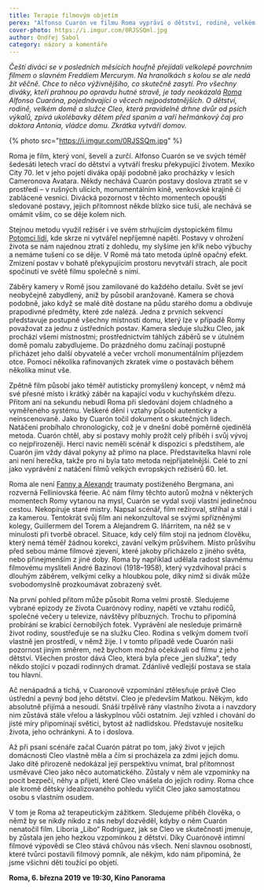 ```yaml
---
title: Terapie filmovým objetím
perex: "Alfonso Cuarón ve filmu Roma vypráví o dětství, rodině, velkém domě a služce Cleo, která pravidelně drhne dvůr od psích výkalů, zpívá ukolébavky dětem před spaním a vaří heřmánkový čaj pro doktora Antonia, vládce domu. Zkrátka vytváří domov."
cover-photo: https://i.imgur.com/0RJSSQml.jpg
author: Ondřej Sabol
category: názory a komentáře
---
```


*Čeští diváci se v posledních měsících houfně přejídali velkolepě povrchním filmem o slavném Freddiem Mercurym. Na hranolkách s kolou se ale nedá žít věčně. Chce to něco výživnějšího, co skutečně zasytí. Pro všechny diváky, kteří prahnou po opravdu hutné stravě, je tady neokázalá [Roma](https://www.csfd.cz/film/507542-roma/prehled/) Alfonso Cuaróna, pojednávající o věcech nejpodstatnějších. O dětství, rodině, velkém domě a služce Cleo, která pravidelně drhne dvůr od psích výkalů, zpívá ukolébavky dětem před spaním a vaří heřmánkový čaj pro doktora Antonia, vládce domu. Zkrátka vytváří domov.*

{% photo src="https://i.imgur.com/0RJSSQm.jpg" %}

Roma je film, který voní, ševelí a zurčí. Alfonso Cuarón se ve svých téměř šedesáti letech vrací do dětství a vytváří fresku překypující životem. Mexiko City 70. let v jeho pojetí diváka opájí podobně jako procházky v lesích Cameronova Avatara. Někdy nechává Cuarón postavy doslova ztratit se v prostředí – v rušných ulicích, monumentálním kině, venkovské krajině či zablácené vesnici. Divácká pozornost v těchto momentech opouští sledované postavy, jejich přítomnost někde blízko sice tuší, ale nechává se omámit vším, co se děje kolem nich.

Stejnou metodu využil režisér i ve svém strhujícím dystopickém filmu [Potomci lidí](https://www.csfd.cz/film/42954-potomci-lidi/prehled/), kde skrze ni vytvářel nepříjemné napětí. Postavy v ohrožení života se nám najednou ztratí z dohledu, my slyšíme jen křik nebo výbuchy a nemáme tušení co se děje. V Romě má tato metoda úplně opačný efekt. Zmizení postav v bohatě překypujícím prostoru nevytváří strach, ale pocit spočinutí ve světě filmu společně s nimi.

Záběry kamery v Romě jsou zamilované do každého detailu. Svět se jeví neobyčejně zabydlený, aniž by působil aranžovaně. Kamera se chová podobně, jako když se malé dítě dostane na půdu starého domu a obdivuje prapodivné předměty, které zde nalézá. Jedna z prvních sekvencí představuje postupně všechny místnosti domu, který lze v případě Romy považovat za jednu z ústředních postav. Kamera sleduje služku Cleo, jak prochází všemi místnostmi; prostřednictvím táhlých záběrů se v útulném domě pomalu zabydlujeme. Do prázdného domu začínají postupně přicházet jeho další obyvatelé a večer vrcholí monumentálním příjezdem otce. Pomocí několika rafinovaných zkratek víme o postavách během několika minut vše. 

Zpětně film působí jako téměř autisticky promyšlený koncept, v němž má své přesné místo i krátký záběr na kapající vodu v kuchyňském dřezu. Přitom ani na sekundu nebudí Roma při sledování dojem chladného a vyměřeného systému. Veškeré dění i vztahy působí autenticky a neinscenovaně. Jako by Cuarón točil dokument o skutečných lidech. Natáčení probíhalo chronologicky, což je v dnešní době poměrně ojedinělá metoda. Cuarón chtěl, aby si postavy mohly prožít celý příběh i svůj vývoj co nejpřirozeněji. Herci navíc neměli scénář k dispozici s předstihem, ale Cuarón jim vždy dával pokyny až přímo na place. Představitelka hlavní role ani není herečka, takže pro ni byla tato metoda nejpřijatelnější. Celé to zní jako vyprávění z natáčení filmů velkých evropských režisérů 60. let.

Roma ale není [Fanny a Alexandr](https://www.csfd.cz/film/692-fanny-a-alexandr/prehled/) traumaty postiženého Bergmana, ani rozverná Felliniovská féerie. Ač nám filmy těchto autorů možná v některých momentech Romy vytanou na mysl, Cuarón se vydal svojí vlastní jedinečnou cestou. Nekopíruje staré mistry. Napsal scénář, film režíroval, stříhal a stál i za kamerou. Tentokrát svůj film ani nekonzultoval se svými spřízněnými kolegy, Guillermem del Torem a Alejandrem G. Iñárritem, na něž se v minulosti při tvorbě obracel. Situace, kdy celý film stojí na jednom člověku, který nemá téměř žádnou korekci, zavání velkým průšvihem. Místo průšvihu před sebou máme filmové zjevení, které jakoby přicházelo z jiného světa, nebo přinejmenším z jiné doby. Roma by například udělala radost slavnému filmovému mysliteli André Bazinovi (1918–1958), který vyzdvihoval práci s dlouhým záběrem, velkými celky a hloubkou pole, díky nimž si divák může svobodomyslně prozkoumávat zobrazený svět.

Na první pohled přitom může působit Roma velmi prostě. Sledujeme vybrané epizody ze života Cuarónovy rodiny, napětí ve vztahu rodičů, společné večery u televize, návštěvy příbuzných. Trochu to připomíná probírání se krabicí černobílých fotek. Vyprávění ale nesleduje primárně život rodiny, soustřeďuje se na služku Cleo. Rodina s velkým domem tvoří vlastně jen prostředí, v němž žije. I v tomto případě vede Cuarón naši pozornost jiným směrem, než bychom možná očekávali od filmu z jeho dětství. Všechen prostor dává Cleo, která byla přece „jen služka“, tedy někdo stojící v pozadí rodinných dramat. Zdánlivě vedlejší postava se stala tou hlavní.

Ač nenápadná a tichá, v Cuaronově vzpomínání ztělesňuje právě Cleo ústřední a pevný bod jeho dětství. Cleo je především Matkou. Někým, kdo absolutně přijímá a nesoudí. Snáší trpělivě rány vlastního života a i navzdory nim zůstává stále vřelou a láskyplnou vůči ostatním. Její vzhled i chování do jisté míry připomínají světici, bytost až nadlidskou. Představuje nositelku života, jeho ochránkyni. A to i doslova.

Až při psaní scénáře začal Cuarón pátrat po tom, jaký život v jejich domácnosti Cleo vlastně měla a čím si procházela za zdmi jejich domu. Jako dítě přirozeně nedokázal její perspektivu vnímat, bral přítomnost usměvavé Cleo jako něco automatického. Zůstaly v něm ale vzpomínky na pocit bezpečí, něhy a přijetí, které Cleo vnášela do jejich rodiny. Roma chce ale kromě dětsky idealizovaného pohledu vylíčit Cleo jako samostatnou osobu s vlastním osudem.

V tom je Roma až terapeutickým zážitkem. Sledujeme příběh člověka, o němž by se nikdy nikdo z nás nebyl dozvěděl, kdyby o něm Cuarón nenatočil film. Liboria „Libo“ Rodríguez, jak se Cleo ve skutečnosti jmenuje, by zůstala jen jeho hezkou vzpomínkou z dětství. Díky Cuarónově intimní filmové výpovědi se Cleo stává chůvou nás všech. Není slavnou osobností, které tvůrci postavili filmový pomník, ale někým, kdo nám připomíná, že jsme všichni děti toužící po objetí.

**Roma, 6. března 2019 ve 19:30, Kino Panorama**